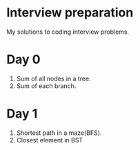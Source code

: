 # Interview preparation
My solutions to coding interview problems.

# Day 0
1. Sum of all nodes in a tree.
2. Sum of each branch.

# Day 1 
1. Shortest path in a maze(BFS).
2. Closest element in BST
